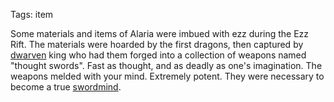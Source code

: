 Tags: item

Some materials and items of Alaria were imbued with ezz during the Ezz Rift. The materials were hoarded by the first dragons, then captured by [dwarven](Dwarves) king who had them forged into a collection of weapons named "thought swords". Fast as thought, and as deadly as one's imagination. The weapons melded with your mind. Extremely potent. They were necessary to become a true [swordmind](Swordmind).